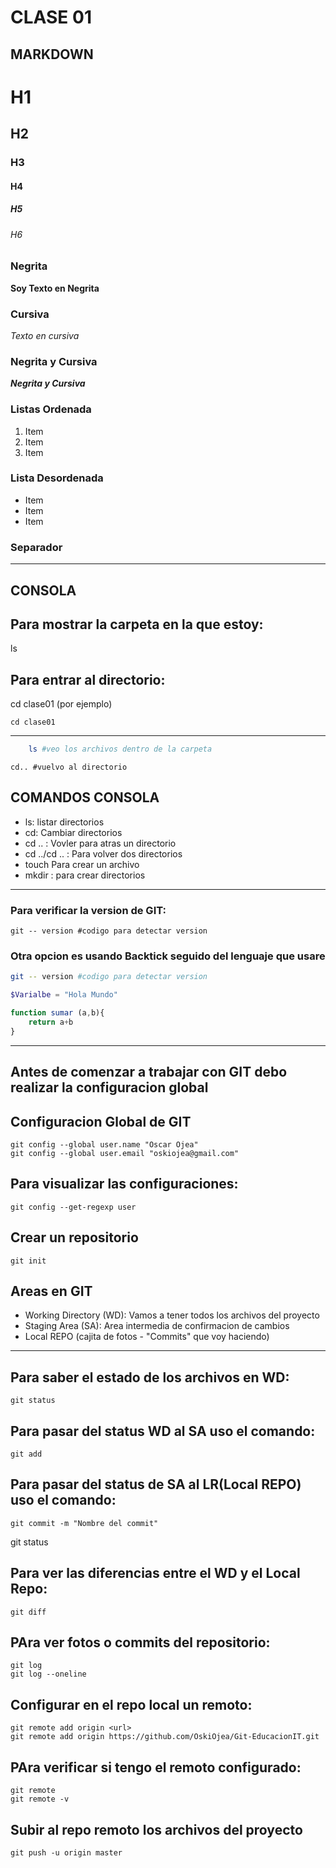 # CLASE 01

## MARKDOWN

# H1
## H2
### H3
#### H4
##### H5
###### H6

### Negrita

**Soy Texto en Negrita**

### Cursiva

*Texto en cursiva*

### Negrita y Cursiva

***Negrita y Cursiva***

### Listas Ordenada

1. Item
2. Item
3. Item

### Lista Desordenada

* Item
* Item
* Item

### Separador
---

## CONSOLA
## Para mostrar la carpeta en la que estoy:
ls
## Para entrar al directorio:
cd clase01 (por ejemplo)

    cd clase01
---
```sh
    ls #veo los archivos dentro de la carpeta
```
    cd.. #vuelvo al directorio

## COMANDOS CONSOLA

* ls: listar directorios
* cd: Cambiar directorios
* cd .. : Vovler para atras un directorio
* cd ../cd .. : Para volver dos directorios
* touch <nombarch> Para crear un archivo
* mkdir : para crear directorios

---

### Para verificar la version de GIT:
    git -- version #codigo para detectar version

### Otra opcion es usando Backtick seguido del lenguaje que usare

```sh
git -- version #codigo para detectar version
```

```php
$Varialbe = "Hola Mundo"
```

```js
function sumar (a,b){
    return a+b
}
```
---
## Antes de comenzar a trabajar con GIT debo realizar la configuracion global

## Configuracion Global de GIT
    git config --global user.name "Oscar Ojea"
    git config --global user.email "oskiojea@gmail.com"

## Para visualizar las configuraciones:
    git config --get-regexp user


## Crear un repositorio
    git init

## Areas en GIT
* Working Directory (WD): Vamos a tener todos los archivos del proyecto
* Staging Area (SA): Area intermedia de confirmacion de cambios
* Local REPO (cajita de fotos - "Commits"  que voy haciendo)

---
## Para saber el estado de los archivos en WD:

    git status

## Para pasar del status WD al SA uso el comando:

    git add

## Para pasar del status de SA al LR(Local REPO) uso el comando:
    
    git commit -m "Nombre del commit"

git status

## Para ver las diferencias entre el WD y el Local Repo:

    git diff

## PAra ver fotos o commits del repositorio:

    git log
    git log --oneline

## Configurar en el repo local un remoto:

    git remote add origin <url>
    git remote add origin https://github.com/OskiOjea/Git-EducacionIT.git

## PAra verificar si tengo el remoto configurado:

    git remote
    git remote -v

## Subir al repo remoto los archivos del proyecto

    git push -u origin master









